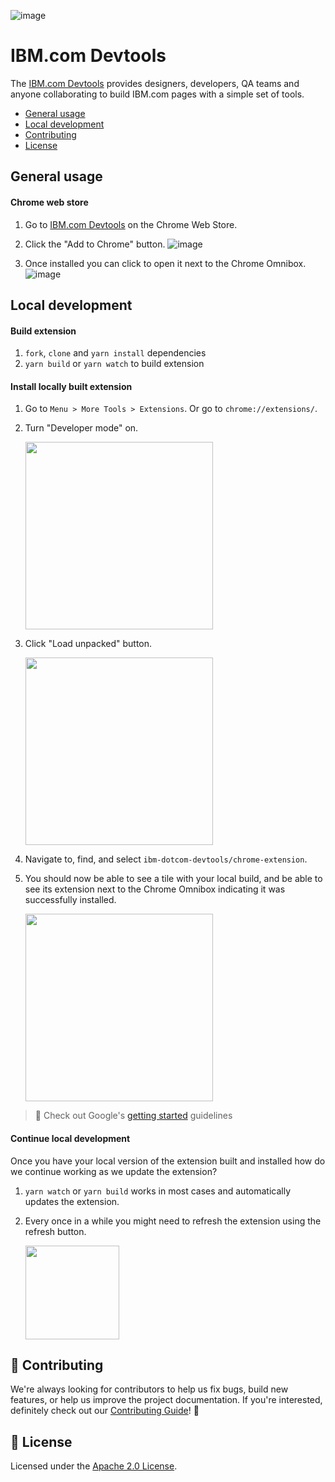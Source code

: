 ![image](https://media.github.ibm.com/user/19/files/a6852000-5f31-11ea-9520-4186ecc02341)

# IBM.com Devtools

The [IBM.com Devtools](http://ibm.biz/ibmdotcom-devtools) provides designers, developers, QA teams and anyone collaborating to build IBM.com pages with a simple set of tools.

 * [General usage](#general-usage)
 * [Local development](#local-development)
 * [Contributing](#-contributing)
 * [License](#-license)

## General usage

#### Chrome web store

1. Go to [IBM.com Devtools](http://ibm.biz/ibmdotcom-devtools) on the Chrome Web Store.
2. Click the "Add to Chrome" button.
![image](https://user-images.githubusercontent.com/3793636/76051228-bdc30e00-5f2f-11ea-845f-a4dae86f4c53.png)

3. Once installed you can click to open it next to the Chrome Omnibox.
![image](https://media.github.ibm.com/user/19/files/3eced500-5f31-11ea-89fc-e26b768b0efd)

## Local development

#### Build extension
1. `fork`, `clone` and `yarn install` dependencies
2. `yarn build` or `yarn watch` to build extension

#### Install locally built extension
1. Go to `Menu > More Tools > Extensions`. Or go to `chrome://extensions/`.
2. Turn "Developer mode" on.

    <img src="https://media.github.ibm.com/user/19/files/4e075000-5f3c-11ea-8c47-f5f120993570" width="300px" />

3. Click "Load unpacked" button.

    <img src="https://media.github.ibm.com/user/19/files/2dd79100-5f3c-11ea-9e06-a8d1eea75c8d" width="300px" />

4. Navigate to, find, and select `ibm-dotcom-devtools/chrome-extension`.
5. You should now be able to see a tile with your local build, and be able to see its extension next to the Chrome Omnibox indicating it was successfully installed.

    <img src="https://media.github.ibm.com/user/19/files/e0a7ef00-5f3c-11ea-8512-54f6d95e9f5c" width="300px" />

> 👀 Check out Google's [getting started](https://developer.chrome.com/extensions/getstarted#manifest) guidelines

#### Continue local development

Once you have your local version of the extension built and installed how do we continue working as we update the extension?

1. `yarn watch` or `yarn build` works in most cases and automatically updates the extension.
2. Every once in a while you might need to refresh the extension using the refresh button.

    <img src="https://media.github.ibm.com/user/19/files/4779d800-5f3e-11ea-9050-47f62be26d50" width="150px" />


## 🙌 Contributing

We're always looking for contributors to help us fix bugs, build new features,
or help us improve the project documentation. If you're interested, definitely
check out our [Contributing Guide](/.github/CONTRIBUTING.md)! 👀

## 📝 License

Licensed under the [Apache 2.0 License](/LICENSE).

